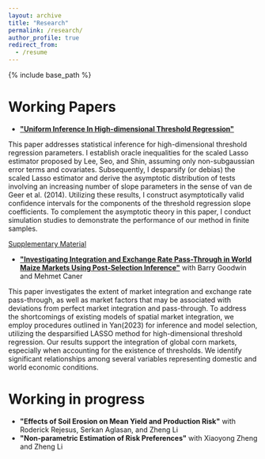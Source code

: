 ```yaml
---
layout: archive
title: "Research"
permalink: /research/
author_profile: true
redirect_from:
  - /resume
---
```


{% include base_path %}

Working Papers
======

* [__"Uniform Inference In High-dimensional Threshold Regression"__](https://hongqiangyan.github.io/files/Hongqiang_YAN_JMP_Inference_in_High_Dimensional_Threshold.pdf)

This paper addresses statistical inference for high-dimensional threshold regression parameters. I establish oracle inequalities for the scaled Lasso estimator proposed by Lee, Seo, and Shin, assuming only non-subgaussian error terms and covariates. Subsequently, I desparsify (or debias) the scaled Lasso estimator and derive the asymptotic distribution of tests involving an increasing number of slope parameters in the sense of van de Geer et al. (2014). Utilizing these results, I construct asymptotically valid confidence intervals for the components of the threshold regression slope coefficients. To complement the asymptotic theory in this paper, I conduct simulation studies to demonstrate the performance of our method in finite samples.

[Supplementary Material](https://github.com/hongqiangyan/desparsified_Lasso_threshold_reg)

* [__"Investigating Integration and Exchange Rate Pass-Through in World Maize Markets Using Post-Selection Inference"__](https://hongqiangyan.github.io/files/Yan_Goodwin_Caner_Integration_World_Maize_Markets.pdf)  with Barry Goodwin and Mehmet Caner

This paper investigates the extent of market integration and exchange rate pass-through, as well as market factors that may be associated with deviations from perfect market integration and pass-through. To address the shortcomings of existing models of spatial market integration, we employ procedures outlined in Yan(2023)  for inference and model selection, utilizing the desparsified LASSO method for high-dimensional threshold regression. Our results support the integration of global corn markets, especially when accounting for the existence of thresholds. We identify significant relationships among several variables representing domestic and world economic conditions.

Working in progress
======

* __"Effects of Soil Erosion on Mean Yield and Production Risk"__ with  Roderick Rejesus, Serkan Aglasan, and Zheng Li
* __"Non-parametric Estimation of Risk Preferences"__ with Xiaoyong Zheng and Zheng Li
